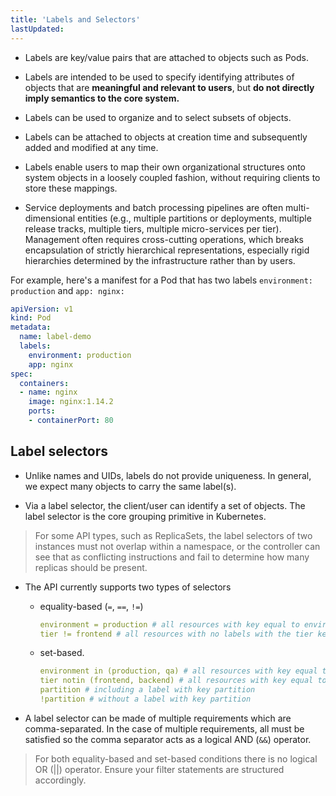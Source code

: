```yaml
---
title: 'Labels and Selectors'
lastUpdated: 
---
```


- Labels are key/value pairs that are attached to objects such as Pods. 

- Labels are intended to be used to specify identifying attributes of objects that are **meaningful and relevant to users**, but **do not directly imply semantics to the core system.**

- Labels can be used to organize and to select subsets of objects.

- Labels can be attached to objects at creation time and subsequently added and modified at any time.

- Labels enable users to map their own organizational structures onto system objects in a loosely coupled fashion, without requiring clients to store these mappings.

- Service deployments and batch processing pipelines are often multi-dimensional entities (e.g., multiple partitions or deployments, multiple release tracks, multiple tiers, multiple micro-services per tier). Management often requires cross-cutting operations, which breaks encapsulation of strictly hierarchical representations, especially rigid hierarchies determined by the infrastructure rather than by users.

For example, here's a manifest for a Pod that has two labels `environment: production` and `app: nginx:`

```yml
apiVersion: v1
kind: Pod
metadata:
  name: label-demo
  labels:
    environment: production
    app: nginx
spec:
  containers:
  - name: nginx
    image: nginx:1.14.2
    ports:
    - containerPort: 80
```

## Label selectors  

- Unlike names and UIDs, labels do not provide uniqueness. In general, we expect many objects to carry the same label(s).

- Via a label selector, the client/user can identify a set of objects. The label selector is the core grouping primitive in Kubernetes.

> For some API types, such as ReplicaSets, the label selectors of two instances must not overlap within a namespace, or the controller can see that as conflicting instructions and fail to determine how many replicas should be present.

- The API currently supports two types of selectors
  - equality-based (`=`, `==`, `!=`)
    ```yml
    environment = production # all resources with key equal to environment and value equal to production
    tier != frontend # all resources with no labels with the tier key, frontend value.
    ```
  - set-based.
    ```yml
    environment in (production, qa) # all resources with key equal to environment and value equal to production or qa.
    tier notin (frontend, backend) # all resources with key equal to tier and values other than frontend and backend, and all resources with no labels with the tier key.
    partition # including a label with key partition
    !partition # without a label with key partition
    ```

- A label selector can be made of multiple requirements which are comma-separated. In the case of multiple requirements, all must be satisfied so the comma separator acts as a logical AND (`&&`) operator.

> For both equality-based and set-based conditions there is no logical OR (||) operator. Ensure your filter statements are structured accordingly.